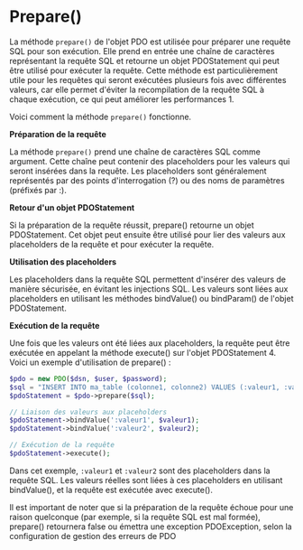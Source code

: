 # Prepare()

La méthode `prepare()` de l'objet PDO est utilisée pour préparer une requête SQL pour son exécution. Elle prend en entrée une chaîne de caractères représentant la requête SQL et retourne un objet PDOStatement qui peut être utilisé pour exécuter la requête. Cette méthode est particulièrement utile pour les requêtes qui seront exécutées plusieurs fois avec différentes valeurs, car elle permet d'éviter la recompilation de la requête SQL à chaque exécution, ce qui peut améliorer les performances 1.

Voici comment la méthode `prepare()` fonctionne.

**Préparation de la requête**

La méthode `prepare()` prend une chaîne de caractères SQL comme argument. Cette chaîne peut contenir des placeholders pour les valeurs qui seront insérées dans la requête. Les placeholders sont généralement représentés par des points d'interrogation (?) ou des noms de paramètres (préfixés par :).

**Retour d'un objet PDOStatement**

Si la préparation de la requête réussit, prepare() retourne un objet PDOStatement. Cet objet peut ensuite être utilisé pour lier des valeurs aux placeholders de la requête et pour exécuter la requête.

**Utilisation des placeholders**

Les placeholders dans la requête SQL permettent d'insérer des valeurs de manière sécurisée, en évitant les injections SQL. Les valeurs sont liées aux placeholders en utilisant les méthodes bindValue() ou bindParam() de l'objet PDOStatement.

**Exécution de la requête**

Une fois que les valeurs ont été liées aux placeholders, la requête peut être exécutée en appelant la méthode execute() sur l'objet PDOStatement 4.
Voici un exemple d'utilisation de prepare() :

```php
$pdo = new PDO($dsn, $user, $password);
$sql = "INSERT INTO ma_table (colonne1, colonne2) VALUES (:valeur1, :valeur2)";
$pdoStatement = $pdo->prepare($sql);

// Liaison des valeurs aux placeholders
$pdoStatement->bindValue(':valeur1', $valeur1);
$pdoStatement->bindValue(':valeur2', $valeur2);

// Exécution de la requête
$pdoStatement->execute();
```

Dans cet exemple, `:valeur1` et `:valeur2` sont des placeholders dans la requête SQL. Les valeurs réelles sont liées à ces placeholders en utilisant bindValue(), et la requête est exécutée avec execute().

Il est important de noter que si la préparation de la requête échoue pour une raison quelconque (par exemple, si la requête SQL est mal formée), prepare() retournera false ou émettra une exception PDOException, selon la configuration de gestion des erreurs de PDO
